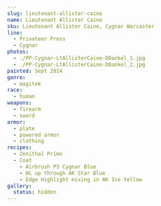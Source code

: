 ```yaml
---
slug: lieutenant-allister-caine
name: Lieutenant Allister Caine
sku: Lieutenant Allister Caine, Cygnar Warcaster
line:
  - Privateer Press
  - Cygnar
photos:
  - ./PP-Cygnar-LtAllisterCaine-DDankel_1.jpg
  - ./PP-Cygnar-LtAllisterCaine-DDankel_2.jpg
painted: Sept 2014
genre:
  - magitek
race:
  - human
weapons:
  - firearm
  - sword
armor:
  - plate
  - powered armor
  - clothing
recipes:
  - Zenithal Prime
  - Coat
    - Airbrush P3 Cygnar Blue
    - HL up through AK Star Blue
    - Edge Highlight mixing in AK Ice Yellow
gallery:
  status: hidden
---
```

